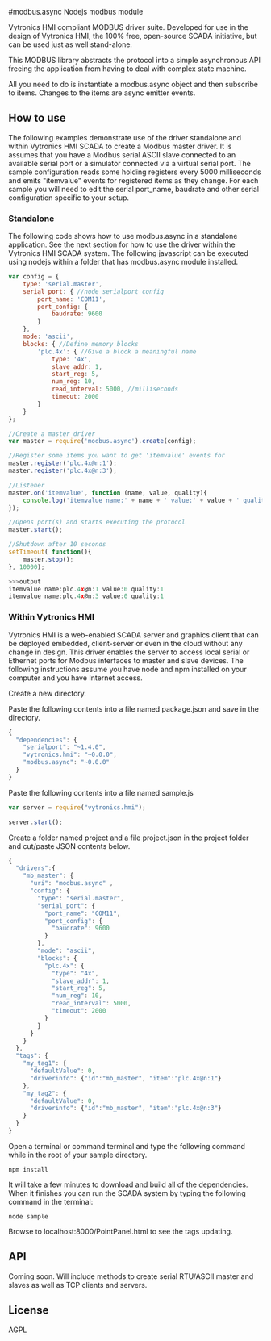 #modbus.async
Nodejs modbus module

Vytronics HMI compliant MODBUS driver suite. Developed for use in the design of Vytronics HMI, the 100% free, open-source SCADA initiative, but can be used just as well stand-alone.

This MODBUS library abstracts the protocol into a simple asynchronous API freeing the application from having to deal with complex state machine.

All you need to do is instantiate a modbus.async object and then subscribe to items. Changes to the items are async emitter events.

## How to use
The following examples demonstrate use of the driver standalone and within Vytronics HMI SCADA to create
a Modbus master driver. It is assumes that you have a Modbus serial ASCII slave connected to an available serial port or
a simulator connected via a virtual serial port. The sample configuration reads some holding registers every
5000 milliseconds and emits "itemvalue" events for registered items as they change. For each sample you will need to
edit the serial port_name, baudrate and other serial configuration specific to your setup.

### Standalone
The following code shows how to use modbus.async in a standalone application. See the next section
for how to use the driver within the Vytronics HMI SCADA system. The following javascript can be
executed using nodejs within a folder that has modbus.async module installed.

```js
var config = {
    type: 'serial.master',
    serial_port: { //node serialport config
        port_name: 'COM11',
        port_config: {
            baudrate: 9600
        }
    },
    mode: 'ascii',
    blocks: { //Define memory blocks
        'plc.4x': { //Give a block a meaningful name
            type: '4x',
            slave_addr: 1,
            start_reg: 5,
            num_reg: 10,
            read_interval: 5000, //milliseconds
            timeout: 2000
        }
    }
};

//Create a master driver
var master = require('modbus.async').create(config);

//Register some items you want to get 'itemvalue' events for
master.register('plc.4x@n:1');
master.register('plc.4x@n:3');

//Listener
master.on('itemvalue', function (name, value, quality){
    console.log('itemvalue name:' + name + ' value:' + value + ' quality:' + quality);
});

//Opens port(s) and starts executing the protocol
master.start();

//Shutdown after 10 seconds
setTimeout( function(){
    master.stop();
}, 10000);

>>>output
itemvalue name:plc.4x@n:1 value:0 quality:1
itemvalue name:plc.4x@n:3 value:0 quality:1

```

### Within Vytronics HMI

Vytronics HMI is a web-enabled SCADA server and graphics client that can be deployed embedded, client-server or even in the cloud without any change in design. This driver enables the server to access local serial or Ethernet ports for Modbus interfaces to master and slave devices. The following
instructions assume you have node and npm installed on your computer and you have Internet access.

Create a new directory.

Paste the following contents into a file named package.json and save in the directory.
```js
{
  "dependencies": {
    "serialport": "~1.4.0",
    "vytronics.hmi": "~0.0.0",
    "modbus.async": "~0.0.0"
  }
}
```

Paste the following contents into a file named sample.js
```js
var server = require("vytronics.hmi");

server.start();
```

Create a folder named project and a file project.json in the project folder and cut/paste JSON contents below.
```js
{
  "drivers":{
    "mb_master": {
      "uri": "modbus.async" ,
      "config": {
        "type": "serial.master",
        "serial_port": {
          "port_name": "COM11",
          "port_config": {
            "baudrate": 9600
          }
        },
        "mode": "ascii",
        "blocks": {
          "plc.4x": {
            "type": "4x",
            "slave_addr": 1,
            "start_reg": 5,
            "num_reg": 10,
            "read_interval": 5000,
            "timeout": 2000
          }
        }
      }
    }
  },
  "tags": {
    "my_tag1": {
      "defaultValue": 0,
      "driverinfo": {"id":"mb_master", "item":"plc.4x@n:1"}
    },
    "my_tag2": {
      "defaultValue": 0,
      "driverinfo": {"id":"mb_master", "item":"plc.4x@n:3"}
    }
  }
}
```

Open a terminal or command terminal and type the following command while in the root of your sample directory.
```
npm install
```

It will take a few minutes to download and build all of the dependencies. When it finishes you can run the SCADA system by typing the following command in the terminal:
```
node sample
```

Browse to localhost:8000/PointPanel.html to see the tags updating.



## API
Coming soon. Will include methods to create serial RTU/ASCII master and slaves as well as TCP clients and servers.

## License

AGPL
